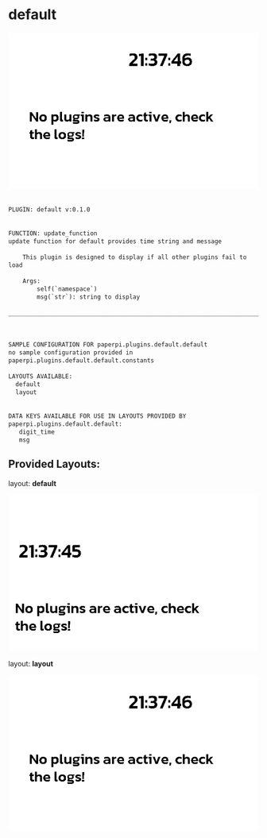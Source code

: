 # default
![sample image for plugin paperpi.plugins.default](./default.layout-sample.png) 

```
 
PLUGIN: default v:0.1.0

 
FUNCTION: update_function
update function for default provides time string and message
    
    This plugin is designed to display if all other plugins fail to load
    
    Args:
        self(`namespace`)
        msg(`str`): string to display
    
___________________________________________________________________________
 
 

SAMPLE CONFIGURATION FOR paperpi.plugins.default.default
no sample configuration provided in paperpi.plugins.default.default.constants
 
LAYOUTS AVAILABLE:
  default
  layout
 

DATA KEYS AVAILABLE FOR USE IN LAYOUTS PROVIDED BY paperpi.plugins.default.default:
   digit_time
   msg
```

## Provided Layouts:

layout: **default**

![sample image for plugin default](./default.default-sample.png) 


layout: **layout**

![sample image for plugin layout](./default.layout-sample.png) 


